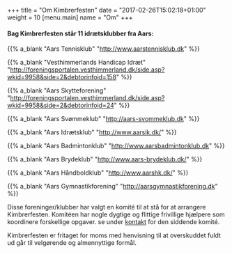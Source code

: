 +++
title = "Om Kimbrerfesten"
date = "2017-02-26T15:02:18+01:00"
weight = 10
[menu.main]
name = "Om"
+++

#### Bag Kimbrerfesten står 11 idrætsklubber fra Aars:

{{% a_blank "Aars Tennisklub" "http://www.aarstennisklub.dk" %}}

{{% a_blank "Vesthimmerlands Handicap Idræt" "http://foreningsportalen.vesthimmerland.dk/side.asp?wkid=9958&side=2&debtorinfoid=158" %}}

<!--{{% a_blank "Aars Bordtennisklub" "http://foreningsportalen.vesthimmerland.dk/side.asp?wkid=9958&side=2&debtorinfoid=10" %}}-->

{{% a_blank "Aars Skytteforening" "http://foreningsportalen.vesthimmerland.dk/side.asp?wkid=9958&side=2&debtorinfoid=24" %}}

{{% a_blank "Aars Svømmeklub" "http://aars-svommeklub.dk" %}}

{{% a_blank "Aars Idrætsklub" "http://www.aarsik.dk/" %}}

{{% a_blank "Aars Badmintonklub" "http://www.aarsbadmintonklub.dk" %}}

<!--{{% a_blank "Vesthimmerland Volleyball Klub" "http://www.vesthimmerlands-vk.klub-modul.dk" %}}-->

{{% a_blank "Aars Brydeklub" "http://www.aars-brydeklub.dk/" %}}

{{% a_blank "Aars Håndboldklub" "http://www.aarshk.dk/" %}}

{{% a_blank "Aars Gymnastikforening" "http://aarsgymnastikforening.dk" %}}

Disse foreninger/klubber har valgt en komité til at stå for at arrangere Kimbrerfesten. Komitéen har nogle dygtige og flittige frivillige hjælpere som koordinere forskellige opgaver. se under [kontakt](http://kimbrerfesten.dk/contact/) for den siddende komité.

Kimbrerfesten er fritaget for moms med henvisning til at overskuddet fuldt ud går til velgørende og almennyttige formål.